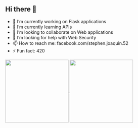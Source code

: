 ## Hi there 👋

- 🔭 I’m currently working on Flask applications
- 🌱 I’m currently learning APIs
- 👯 I’m looking to collaborate on Web applications
- 🤔 I’m looking for help with Web Security
- 📫 How to reach me: facebook.com/stephen.joaquin.52
- ⚡ Fun fact: 420

<a href="https://github.com/anuraghazra/github-readme-stats">
  <img height=200 align="center" src="https://github-readme-stats.vercel.app/api/top-langs/?username=inamonanymous&layout=donut&theme=highcontrast" />
</a>
<a href="https://github.com/anuraghazra/github-readme-stats">
  <img height=200 align="center" src="https://github-readme-stats.vercel.app/api?username=inamonanymous&theme=highcontrast" />
</a>
